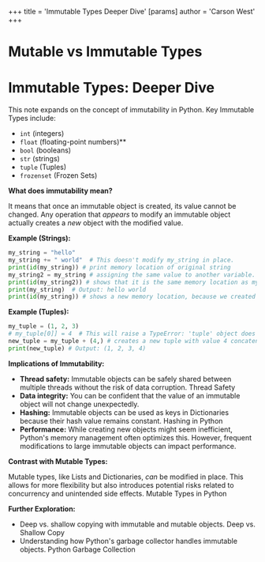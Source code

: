 +++
 title = 'Immutable Types Deeper Dive'
[params]
	author = 'Carson West'
+++
# Mutable vs Immutable Types
# Immutable Types: Deeper Dive

This note expands on the concept of immutability in Python.  Key Immutable Types include:

* `int` (integers)
* `float` (floating-point numbers)**
* `bool` (booleans)
* `str` (strings)
* `tuple` (Tuples)
* `frozenset` (Frozen Sets)


**What does immutability mean?**

It means that once an immutable object is created, its value cannot be changed.  Any operation that *appears* to modify an immutable object actually creates a *new* object with the modified value.

**Example (Strings):**

```python
my_string = "hello"
my_string += " world"  # This doesn't modify my_string in place.
print(id(my_string)) # print memory location of original string
my_string2 = my_string # assigning the same value to another variable.
print(id(my_string2)) # shows that it is the same memory location as my_string.
print(my_string)  # Output: hello world
print(id(my_string)) # shows a new memory location, because we created a new string.
```

**Example (Tuples):**

```python
my_tuple = (1, 2, 3)
# my_tuple[0]] = 4  # This will raise a TypeError: 'tuple' object does not support item assignment.
new_tuple = my_tuple + (4,) # creates a new tuple with value 4 concatenated.
print(new_tuple) # Output: (1, 2, 3, 4)
```

**Implications of Immutability:**

* **Thread safety:** Immutable objects can be safely shared between multiple threads without the risk of data corruption. Thread Safety
* **Data integrity:**  You can be confident that the value of an immutable object will not change unexpectedly.
* **Hashing:**  Immutable objects can be used as keys in Dictionaries because their hash value remains constant. Hashing in Python
* **Performance:** While creating new objects might seem inefficient, Python's memory management often optimizes this.  However, frequent modifications to large immutable objects can impact performance.


**Contrast with Mutable Types:**

Mutable types, like Lists and Dictionaries, *can* be modified in place.  This allows for more flexibility but also introduces potential risks related to concurrency and unintended side effects. Mutable Types in Python


**Further Exploration:**

* Deep vs. shallow copying with immutable and mutable objects. Deep vs. Shallow Copy
* Understanding how Python's garbage collector handles immutable objects. Python Garbage Collection

